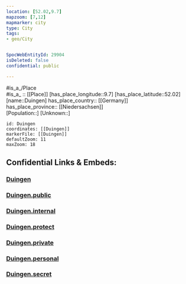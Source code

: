 ```yaml
---
location: [52.02,9.7] 
mapzoom: [7,12] 
mapmarker: city 
type: City
tags:
- geo/City


SpocWebEntityId: 29904
isDeleted: false
confidential: public

---
```

#is_a_/Place  
#is_a_ :: [[Place]] 
[has_place_longitude::9.7] 
[has_place_latitude::52.02] 
[name::Duingen] 
has_place_country:: [[Germany]]  
has_place_province:: [[Niedersachsen]]  
[Population::] 
[Unknown::] 


```leaflet
id: Duingen
coordinates: [[Duingen]] 
markerFile: [[Duingen]] 
defaultZoom: 11 
maxZoom: 18
```


## Confidential Links & Embeds: 

### [Duingen](/_Standards/Earth/Continent/Europe/Europe~Central/Germany/Germany~West/Niedersachsen/counties~Niedersachsen/Hildesheim/cities~Hildesheim/Duingen.md) 

### [Duingen.public](/_public/Earth/Continent/Europe/Europe~Central/Germany/Germany~West/Niedersachsen/counties~Niedersachsen/Hildesheim/cities~Hildesheim/Duingen.public.md) 

### [Duingen.internal](/_internal/Earth/Continent/Europe/Europe~Central/Germany/Germany~West/Niedersachsen/counties~Niedersachsen/Hildesheim/cities~Hildesheim/Duingen.internal.md) 

### [Duingen.protect](/_protect/Earth/Continent/Europe/Europe~Central/Germany/Germany~West/Niedersachsen/counties~Niedersachsen/Hildesheim/cities~Hildesheim/Duingen.protect.md) 

### [Duingen.private](/_private/Earth/Continent/Europe/Europe~Central/Germany/Germany~West/Niedersachsen/counties~Niedersachsen/Hildesheim/cities~Hildesheim/Duingen.private.md) 

### [Duingen.personal](/_personal/Earth/Continent/Europe/Europe~Central/Germany/Germany~West/Niedersachsen/counties~Niedersachsen/Hildesheim/cities~Hildesheim/Duingen.personal.md) 

### [Duingen.secret](/_secret/Earth/Continent/Europe/Europe~Central/Germany/Germany~West/Niedersachsen/counties~Niedersachsen/Hildesheim/cities~Hildesheim/Duingen.secret.md)

